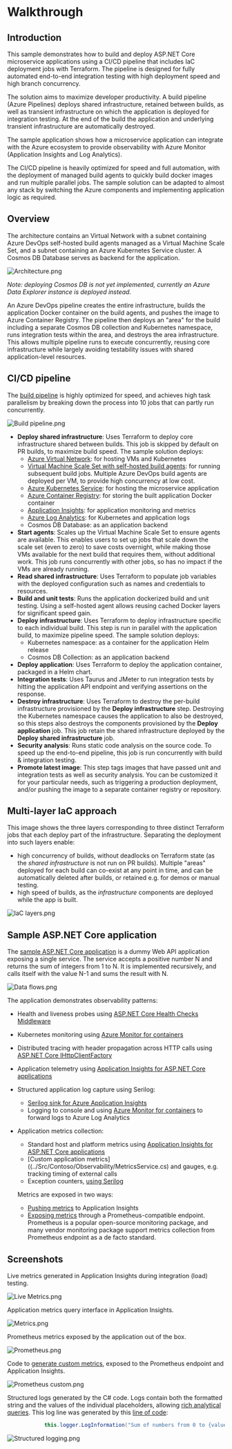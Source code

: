 # Walkthrough

## Introduction

This sample demonstrates how to build and deploy ASP.NET Core microservice applications using a CI/CD pipeline that includes IaC deployment jobs with Terraform. The pipeline is designed for fully automated end-to-end integration testing with
high deployment speed and high branch concurrency.

The solution aims to maximize developer productivity. A build pipeline (Azure Pipelines) deploys shared infrastructure, retained between builds, as well as transient infrastructure on which the application is deployed for integration testing. At the end of the build the application and underlying transient infrastructure are automatically destroyed.

The sample application shows how a microservice application can integrate with the Azure ecosystem to provide observability with Azure Monitor (Application Insights and Log Analytics).

The CI/CD pipeline is heavily optimized for speed and full automation, with the deployment of managed build agents to quickly build docker images and run multiple parallel jobs. The sample solution can be adapted to almost any stack by switching the Azure components and implementing application logic as required.

## Overview

The architecture contains an Virtual Network with a subnet containing Azure DevOps self-hosted build agents managed as a
Virtual Machine Scale Set, and a subnet containing an Azure Kubernetes Service cluster. A Cosmos DB Database serves as backend
for the application.

![Architecture.png](images/Architecture.png)

*Note: deploying Cosmos DB is not yet implemented, currently an Azure Data Explorer instance is deployed instead.*

An Azure DevOps pipeline creates
the entire infrastructure, builds the application Docker container on the build agents, and pushes the image to Azure Container
Registry. The pipeline then deploys an "area" for the build including a separate Cosmos DB collection and Kubernetes namespace,
runs integration tests within the area, and destroys the area infrastructure. This allows multiple pipeline runs to execute
concurrently, reusing core infrastructure while largely avoiding testability issues with shared application-level resources.

## CI/CD pipeline

The [build pipeline](../infrastructure/ci-cd-pipeline.yml) is highly optimized for speed, and achieves high task parallelism by breaking down the process into 10 jobs
that can partly run concurrently.

![Build pipeline.png](images/Build%20pipeline.png)

- **Deploy shared infrastructure**: Uses Terraform to deploy core infrastructure shared between builds. This job is skipped by
  default on PR builds, to maximize build speed. The sample solution deploys:
  - [Azure Virtual Network](../infrastructure/terraform-shared/vnet/main.tf):
    for hosting VMs and Kubernetes
  - [Virtual Machine Scale Set with self-hosted build agents](../infrastructure/terraform-shared/devops-agent/main.tf):
    for running subsequent build jobs. Multiple Azure DevOps
    build agents are deployed per VM, to provide high concurrency at low cost.
  - [Azure Kubernetes Service](../infrastructure/terraform-shared/aks/main.tf):
    for hosting the microservice application
  - [Azure Container Registry](../infrastructure/terraform-shared/acr/main.tf):
    for storing the built application Docker container
  - [Application Insights](../infrastructure/terraform-shared/app-insights/main.tf):
    for application monitoring and metrics
  - [Azure Log Analytics](../infrastructure/terraform-shared/aks/main.tf):
    for Kubernetes and application logs
  - Cosmos DB Database:
    as an application backend
- **Start agents**: Scales up the Virtual Machine Scale Set to ensure agents are available. This enables users to set up
  jobs that scale down the scale set (even to zero) to save costs overnight, while making those VMs available for the next
  build that requires them, without additional work. This job runs concurrently with other jobs, so has no impact if the VMs are already running.
- **Read shared infrastructure**: Uses Terraform to populate job variables with the deployed configuration such as names
  and credentials to resources.
- **Build and unit tests**: Runs the application dockerized build and unit testing. Using a self-hosted agent allows reusing cached Docker layers for significant speed gain.
- **Deploy infrastructure**: Uses Terraform to deploy infrastructure specific to each individual build. This step is run in parallel with the application build, to maximize pipeline speed. The sample solution deploys:
  - Kubernetes namespace: as a container for the application Helm release
  - Cosmos DB Collection: as an application backend
- **Deploy application**: Uses Terraform to deploy the application container, packaged in a Helm chart.
- **Integration tests**: Uses Taurus and JMeter to run integration tests by hitting the application API endpoint and verifying assertions on the response.
- **Destroy infrastructure**: Uses Terraform to destroy the per-build infrastructure provisioned by the **Deploy infrastructure** step. Destroying the Kubernetes namespace causes the application to also be destroyed, so this steps also destroys the components provisioned by the **Deploy application** job. This job retain the shared infrastructure deployed by
the **Deploy shared infrastructure** job.
- **Security analysis**: Runs static code analysis on the source code. To speed up the end-to-end pipeline, this job is run
concurrently with build & integration testing.
- **Promote latest image**: This step tags images that have passed unit and integration tests as well as security analysis.
You can be customized it for your particular needs, such as triggering a production deployment, and/or pushing the image
to a separate container registry or repository. 

## Multi-layer IaC approach

This image shows the three layers corresponding to three distinct Terraform jobs that each deploy part of the infrastructure.
Separating the deployment into such layers enable:
- high concurrency of builds, without deadlocks on Terraform state (as the *shared infrastructure* is not run on PR builds).
  Multiple "areas" deployed for each build can co-exist at any point in time, and can be automatically deleted after builds,
  or retained e.g. for demos or manual testing.
- high speed of builds, as the *infrastructure* components are deployed while the app is built.

![IaC layers.png](images/IaC%20layers.png)

## Sample ASP.NET Core application

The [sample ASP.NET Core application](../Src) is a dummy Web API application exposing a single service. The service accepts a positive
number N and returns the sum of integers from 1 to N. It is implemented recursively, and calls itself with the value N-1 and sums the result with N.

![Data flows.png](images/Data%20flows.png)

The application demonstrates observability patterns:
- Health and liveness probes using [ASP.NET Core Health Checks Middleware](https://docs.microsoft.com/en-us/aspnet/core/host-and-deploy/health-checks?view=aspnetcore-3.1)
- Kubernetes monitoring using [Azure Monitor for containers](https://docs.microsoft.com/en-us/azure/azure-monitor/insights/container-insights-overview)
- Distributed tracing with header propagation across HTTP calls using [ASP.NET Core IHttpClientFactory](https://docs.microsoft.com/en-us/dotnet/architecture/microservices/implement-resilient-applications/use-httpclientfactory-to-implement-resilient-http-requests)
- Application telemetry using [Application Insights for ASP.NET Core applications](https://docs.microsoft.com/en-us/azure/azure-monitor/app/asp-net-core)
- Structured application log capture using Serilog:
  - [Serilog sink for Azure Application Insights](https://github.com/serilog/serilog-sinks-applicationinsights)
  - Logging to console and using [Azure Monitor for containers](https://docs.microsoft.com/en-us/azure/azure-monitor/insights/container-insights-overview) to forward logs to Azure Log Analytics

- Application metrics collection:

  - Standard host and platform metrics using [Application Insights for ASP.NET Core applications](https://docs.microsoft.com/en-us/azure/azure-monitor/app/asp-net-core)
  - [Custom application metrics]((../Src/Contoso/Observability/MetricsService.cs) and gauges, e.g. tracking timing of external calls
  - Exception counters, [using Serilog](../charts/contoso/templates/configmap.yaml)

  Metrics are exposed in two ways:

  - [Pushing metrics](../Src/Contoso/Observability/TelemetryInitializer.cs) to Application Insights
  - [Exposing metrics](../Src/Contoso/Observability/PrometheusSerilogSink.cs) through a Prometheus-compatible endpoint. Prometheus is a popular open-source monitoring package, and
  many vendor monitoring package support metrics collection from Prometheus endpoint as a de facto standard.

## Screenshots

Live metrics generated in Application Insights during integration (load) testing.

![Live Metrics.png](images/Live%20Metrics.png)

Application metrics query interface in Application Insights.

![Metrics.png](images/Metrics.png)


Prometheus metrics exposed by the application out of the box.

![Prometheus.png](images/Prometheus.png)

Code to [generate custom metrics](../Src/Contoso/Observability/MetricsService.cs), exposed to the Prometheus endpoint and Application Insights.

![Prometheus custom.png](images/Prometheus%20custom.png)

Structured logs generated by the C# code. Logs contain both the formatted string and the values of the individual
placeholders, allowing [rich analytical queries](https://docs.microsoft.com/en-us/azure/azure-monitor/log-query/log-query-overview). This log line was generated by this [line of code](../Src/Contoso/Services/SampleService.cs):

```c#
            this.logger.LogInformation("Sum of numbers from 0 to {value} was {result}, computed in {duration}s", value, result, duration);
```

![Structured logging.png](images/Structured%20logging%20AI.png)
